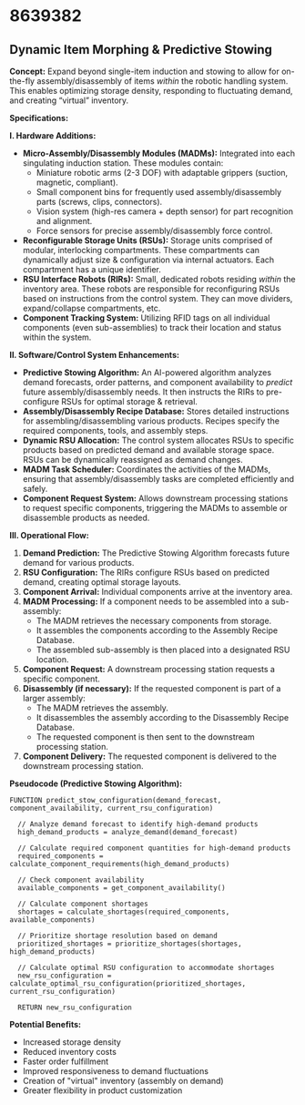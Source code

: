 # 8639382

## Dynamic Item Morphing & Predictive Stowing

**Concept:** Expand beyond single-item induction and stowing to allow for on-the-fly assembly/disassembly of items *within* the robotic handling system.  This enables optimizing storage density, responding to fluctuating demand, and creating “virtual” inventory.

**Specifications:**

**I. Hardware Additions:**

*   **Micro-Assembly/Disassembly Modules (MADMs):** Integrated into each singulating induction station. These modules contain:
    *   Miniature robotic arms (2-3 DOF) with adaptable grippers (suction, magnetic, compliant).
    *   Small component bins for frequently used assembly/disassembly parts (screws, clips, connectors).
    *   Vision system (high-res camera + depth sensor) for part recognition and alignment.
    *   Force sensors for precise assembly/disassembly force control.
*   **Reconfigurable Storage Units (RSUs):**  Storage units comprised of modular, interlocking compartments. These compartments can dynamically adjust size & configuration via internal actuators.  Each compartment has a unique identifier.
*   **RSU Interface Robots (RIRs):** Small, dedicated robots residing *within* the inventory area. These robots are responsible for reconfiguring RSUs based on instructions from the control system. They can move dividers, expand/collapse compartments, etc.
*   **Component Tracking System:** Utilizing RFID tags on all individual components (even sub-assemblies) to track their location and status within the system.

**II. Software/Control System Enhancements:**

*   **Predictive Stowing Algorithm:** An AI-powered algorithm analyzes demand forecasts, order patterns, and component availability to *predict* future assembly/disassembly needs.  It then instructs the RIRs to pre-configure RSUs for optimal storage & retrieval.
*   **Assembly/Disassembly Recipe Database:** Stores detailed instructions for assembling/disassembling various products. Recipes specify the required components, tools, and assembly steps.
*   **Dynamic RSU Allocation:** The control system allocates RSUs to specific products based on predicted demand and available storage space.  RSUs can be dynamically reassigned as demand changes.
*   **MADM Task Scheduler:** Coordinates the activities of the MADMs, ensuring that assembly/disassembly tasks are completed efficiently and safely.
*   **Component Request System:** Allows downstream processing stations to request specific components, triggering the MADMs to assemble or disassemble products as needed.

**III. Operational Flow:**

1.  **Demand Prediction:** The Predictive Stowing Algorithm forecasts future demand for various products.
2.  **RSU Configuration:** The RIRs configure RSUs based on predicted demand, creating optimal storage layouts.
3.  **Component Arrival:** Individual components arrive at the inventory area.
4.  **MADM Processing:** If a component needs to be assembled into a sub-assembly:
    *   The MADM retrieves the necessary components from storage.
    *   It assembles the components according to the Assembly Recipe Database.
    *   The assembled sub-assembly is then placed into a designated RSU location.
5.  **Component Request:** A downstream processing station requests a specific component.
6.  **Disassembly (if necessary):** If the requested component is part of a larger assembly:
    *   The MADM retrieves the assembly.
    *   It disassembles the assembly according to the Disassembly Recipe Database.
    *   The requested component is then sent to the downstream processing station.
7.  **Component Delivery:** The requested component is delivered to the downstream processing station.

**Pseudocode (Predictive Stowing Algorithm):**

```
FUNCTION predict_stow_configuration(demand_forecast, component_availability, current_rsu_configuration)

  // Analyze demand forecast to identify high-demand products
  high_demand_products = analyze_demand(demand_forecast)

  // Calculate required component quantities for high-demand products
  required_components = calculate_component_requirements(high_demand_products)

  // Check component availability
  available_components = get_component_availability()

  // Calculate component shortages
  shortages = calculate_shortages(required_components, available_components)

  // Prioritize shortage resolution based on demand
  prioritized_shortages = prioritize_shortages(shortages, high_demand_products)

  // Calculate optimal RSU configuration to accommodate shortages
  new_rsu_configuration = calculate_optimal_rsu_configuration(prioritized_shortages, current_rsu_configuration)

  RETURN new_rsu_configuration
```

**Potential Benefits:**

*   Increased storage density
*   Reduced inventory costs
*   Faster order fulfillment
*   Improved responsiveness to demand fluctuations
*   Creation of "virtual" inventory (assembly on demand)
*   Greater flexibility in product customization